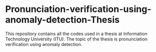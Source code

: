 # Pronunciation-verification-using-anomaly-detection-Thesis
This repository contains all the codes used in a thesis at Information Technology University (ITU). The topic of the thesis is pronunciation verification using anomaly detection.
